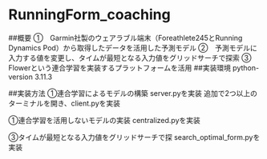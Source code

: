 ﻿# RunningForm_coaching

##概要
①　Garmin社製のウェアラブル端末（Foreathlete245とRunning Dynamics Pod）から取得したデータを活用した予測モデル
②　予測モデルに入力する値を変更し、タイムが最短となる入力値をグリッドサーチで探索
③　Flowerという連合学習を実装するプラットフォームを活用
##実装環境
python-version 3.11.3


##実装方法
①連合学習によるモデルの構築
server.pyを実装
追加で2つ以上のターミナルを開き、client.pyを実装

①連合学習を活用しないモデルの実装
centralized.pyを実装

③タイムが最短となる入力値をグリッドサーチで探
search_optimal_form.pyを実装
